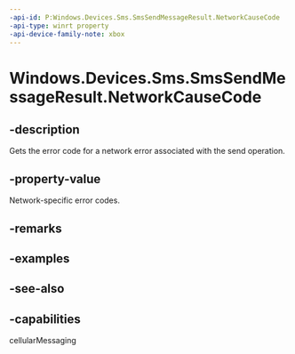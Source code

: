 ```yaml
---
-api-id: P:Windows.Devices.Sms.SmsSendMessageResult.NetworkCauseCode
-api-type: winrt property
-api-device-family-note: xbox
---
```


<!-- Property syntax
public int NetworkCauseCode { get; }
-->

# Windows.Devices.Sms.SmsSendMessageResult.NetworkCauseCode

## -description
Gets the error code for a network error associated with the send operation.

## -property-value
Network-specific error codes.

## -remarks

## -examples

## -see-also


## -capabilities
cellularMessaging
